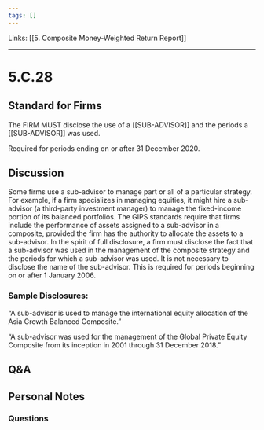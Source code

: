 ```yaml
---
tags: []
---
```

Links: [[5. Composite Money-Weighted Return Report]]
___
# 5.C.28
## Standard for Firms
The FIRM MUST disclose the use of a [[SUB-ADVISOR]] and the periods a [[SUB-ADVISOR]] was used.

Required for periods ending on or after 31 December 2020.
## Discussion
Some firms use a sub-advisor to manage part or all of a particular strategy. For example, if a firm specializes in managing equities, it might hire a sub-advisor (a third-party investment manager) to manage the fixed-income portion of its balanced portfolios. The GIPS standards require that firms include the performance of assets assigned to a sub-advisor in a composite, provided the firm has the authority to allocate the assets to a sub-advisor. In the spirit of full disclosure, a firm must disclose the fact that a sub-advisor was used in the management of the composite strategy and the periods for which a sub-advisor was used. It is not necessary to disclose the name of the sub-advisor. This is required for periods beginning on or after 1 January 2006.
### Sample Disclosures:
“A sub-advisor is used to manage the international equity allocation of the Asia Growth Balanced Composite.”

“A sub-advisor was used for the management of the Global Private Equity Composite from its inception in 2001 through 31 December 2018.”
## Q&A

## Personal Notes

### Questions